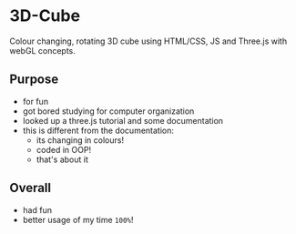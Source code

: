 # 3D-Cube
Colour changing, rotating 3D cube using HTML/CSS, JS and Three.js with webGL concepts.

## Purpose
- for fun 
- got bored studying for computer organization
- looked up a three.js tutorial and some documentation
- this is different from the documentation:
  - its changing in colours!
  - coded in OOP!
  - that's about it

## Overall
- had fun
- better usage of my time `100%`!
